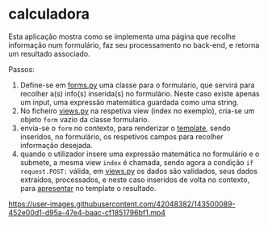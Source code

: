# calculadora

Esta aplicação mostra como se implementa uma página que recolhe informação num formulário, faz seu processamento no back-end, e retorna um resultado associado.

Passos: 
1. Define-se em [forms.py](https://github.com/ULHT-PW/calculadora/blob/main/calculadora/forms.py) uma classe para o formulario, que servirá para recolher a(s) info(s) inserida(s) no formulário. Neste caso existe apenas um input, uma expressão matemática guardada como uma string. 
2. No ficheiro [views.py](https://github.com/ULHT-PW/calculadora/blob/main/calculadora/views.py) na respetiva view (index no exemplo), cria-se um objeto `form` vazio da classe formulario.
3. envia-se o `form` no contexto, para renderizar o [template](https://github.com/ULHT-PW/calculadora/blob/main/calculadora/templates/calculadora/index.html), sendo inseridos, no formulário, os respetivos campos para recolher informação desejada.
4. quando o utilizador insere uma expressão matemática no formulário e o submete, a mesma view `index` é chamada, sendo agora a condição `if request.POST:` válida, em [views.py](https://github.com/ULHT-PW/calculadora/blob/main/calculadora/views.py) os dados são validados, seus dados extraídos, processados, e neste caso inseridos de volta no contexto, para [apresentar](https://github.com/ULHT-PW/calculadora/blob/7934c7f319554484327adf3037fe4c58fe95ac6a/calculadora/templates/calculadora/index.html#L16) no template o resultado.

https://user-images.githubusercontent.com/42048382/143500089-452e00d1-d95a-47e4-baac-cf1851796bf1.mp4

